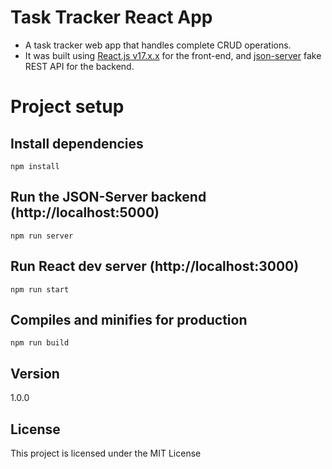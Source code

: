 # Task Tracker React App

- A task tracker web app that handles complete CRUD operations.
-  It was built using [React.js v17.x.x](https://reactjs.org/) for the front-end, and [json-server](https://www.npmjs.com/package/json-server) fake REST API for the backend.

# Project setup

## Install dependencies

```
npm install
```

## Run the JSON-Server backend (http://localhost:5000)

```
npm run server
```

## Run React dev server (http://localhost:3000)

```
npm run start
```

## Compiles and minifies for production

```
npm run build
```

## Version

1.0.0

## License

This project is licensed under the MIT License